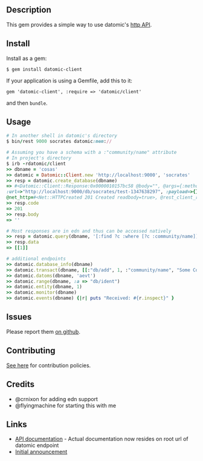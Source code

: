 ## Description

This gem provides a simple way to use datomic's [http API](http://docs.datomic.com/rest.html).

## Install

Install as a gem:

    $ gem install datomic-client

If your application is using a Gemfile, add this to it:

    gem 'datomic-client', :require => 'datomic/client'

and then `bundle`.

## Usage

```ruby
# In another shell in datomic's directory
$ bin/rest 9000 socrates datomic:mem://

# Assuming you have a schema with a :"community/name" attribute
# In project's directory
$ irb -rdatomic/client
>> dbname = 'cosas'
>> datomic = Datomic::Client.new 'http://localhost:9000', 'socrates'
>> resp = datomic.create_database(dbname)
=> #<Datomic::Client::Response:0x0000010157bc58 @body="", @args={:method=>:put,
:url=>"http://localhost:9000/db/socrates/test-1347638297", :payload=>{}, :headers=>{}},
@net_http=#<Net::HTTPCreated 201 Created readbody=true>, @rest_client_response="">
>> resp.code
=> 201
>> resp.body
=> ''

# Most responses are in edn and thus can be accessed natively
>> resp = datomic.query(dbname, '[:find ?c :where [?c :community/name]]')
>> resp.data
=> [[1]]

# additional endpoints
>> datomic.database_info(dbname)
>> datomic.transact(dbname, [[:"db/add", 1, :"community/name", "Some Community"]])
>> datomic.datoms(dbname, 'aevt')
>> datomic.range(dbname, :a => "db/ident")
>> datomic.entity(dbname, 1)
>> datomic.monitor(dbname)
>> datomic.events(dbname) {|r| puts "Received: #{r.inspect}" }
```

## Issues
Please report them [on github](http://github.com/cldwalker/datomic-client/issues).

## Contributing
[See here](http://tagaholic.me/contributing.html) for contribution policies.

## Credits

* @crnixon for adding edn support
* @flyingmachine for starting this with me

## Links

* [API documentation](http://docs.datomic.com/rest.html) - Actual documentation now resides on root
  url of datomic endpoint
* [Initial announcement](http://blog.datomic.com/2012/09/rest-api.html)
